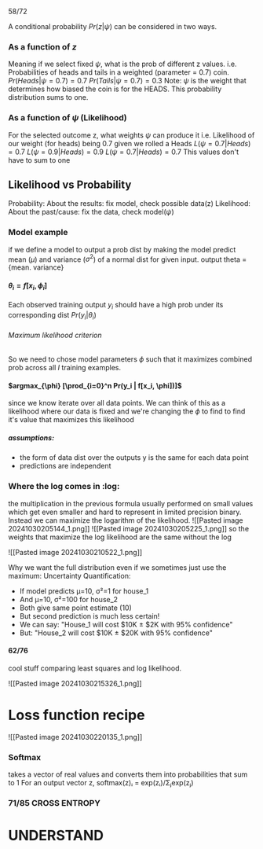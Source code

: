 58/72

A conditional probability $Pr(z | \psi)$ can be considered in two ways.
### As a function of $z$
Meaning if we select fixed $\psi$, what is the prob of different z values.
i.e. Probabilities of heads and tails in a weighted (parameter = 0.7) coin.
	$Pr(Heads | \psi = 0.7) = 0.7$
	$Pr(Tails | \psi = 0.7) = 0.3$
	Note: $\psi$ is the weight that determines how biased the coin is for the HEADS.
This probability distribution sums to one.
### As a function of $\psi$ (Likelihood)
For the selected outcome z, what weights $\psi$ can produce it
i.e. Likelihood of our weight (for heads) being 0.7 given we rolled a Heads
	$L(\psi = 0.7 | Heads) = 0.7$
	$L(\psi = 0.9 | Heads) = 0.9$
	$L(\psi = 0.7| Heads) = 0.7$
This values don't have to sum to one

## Likelihood vs Probability
Probability: About the results: fix model, check possible data(z)
Likelihood:  About the past/cause: fix the data, check model($\psi$)


### Model example
if we define a model to output a prob dist by making the model predict mean ($\mu$)  and variance ($\sigma^2$)  of a normal dist for given input.
output theta = {mean. variance}
#### $\theta_i = f[x_i, \phi_i]$
Each observed training output $y_i$ should have a high prob under its corresponding dist $Pr(y_i | \theta_i)$

###### Maximum likelihood criterion
So we need to chose model parameters $\phi$ such that it maximizes combined prob across all $I$ training examples.
#### $argmax_{\phi} [\prod_{i=0}^n Pr(y_i | f[x_i, \phi])]$

since we know iterate over all data points. We can think of this as a likelihood where our data is fixed and we're changing the $\phi$ to find to find it's value that maximizes this likelihood
##### assumptions: 
- the form of data dist over the outputs y is the same for each data point
- predictions are independent


### Where the log comes in :log:
the multiplication in the previous formula usually performed on small values which get even smaller and hard to represent in limited precision binary.
Instead we can maximize the logarithm of the likelihood.
![[Pasted image 20241030205144_1.png]]
![[Pasted image 20241030205225_1.png]]
so the weights that maximize the log likelihood are the same without the log

![[Pasted image 20241030210522_1.png]]


Why we want the full distribution even if we sometimes just use the maximum:
Uncertainty Quantification:
- If model predicts μ=10, σ²=1 for house_1
- And μ=10, σ²=100 for house_2
- Both give same point estimate (10)
- But second prediction is much less certain!
- We can say: "House_1 will cost $10K ± $2K with 95% confidence"
- But: "House_2 will cost $10K ± $20K with 95% confidence"


#### 62/76
cool stuff comparing least squares and log likelihood.




![[Pasted image 20241030215326_1.png]]




# Loss function recipe
![[Pasted image 20241030220135_1.png]]


### Softmax
takes a vector of real values and converts them into probabilities that sum to 1
For an output vector z, softmax(z)ᵢ = exp(zᵢ)/Σⱼexp(zⱼ)


### 71/85 CROSS ENTROPY
# UNDERSTAND



